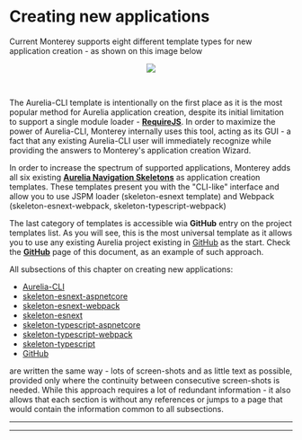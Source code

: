 # Creating new applications

Current Monterey supports eight different template types for new application creation - as shown on this image below

<p align=center>
  <img src="https://cloud.githubusercontent.com/assets/2712405/18612313/d92818c0-7d24-11e6-9500-e6509000fb4e.png"></img>
 <br>
</p>


<br>

The Aurelia-CLI template is intentionally on the first place as it is the most popular method for Aurelia application creation, despite its initial limitation to support a single module loader -  **[RequireJS](http://requirejs.org/)**. In order to maximize the power of Aurelia-CLI, Monterey internally uses this tool, acting as its GUI - a fact that any existing Aurelia-CLI user will immediately recognize while providing the answers to Monterey's application creation Wizard.


In order to increase the spectrum of supported applications, Monterey adds all six existing **[Aurelia Navigation Skeletons](https://github.com/aurelia/skeleton-navigation)** as application creation templates. These templates present you with the "CLI-like" interface and allow you to use JSPM loader (skeleton-esnext template) and Webpack (skeleton-esnext-webpack, skeleton-typescript-webpack)



The last category of templates is accessible wia **GitHub** entry on the project templates list. As you will see, this is the most universal template as it allows you to use any existing Aurelia project existing in [GitHub](https://github.com/) as the start. Check the **[GitHub](./creating_new_application/github.html)** page of this document, as an example of such approach.


All subsections of this chapter on creating new applications:

- [Aurelia-CLI](../creating_new_application/aurelia-cli.html)
- [skeleton-esnext-aspnetcore](creating_new_application/skeleton-esnext-aspnetcore.html)
- [skeleton-esnext-webpack](creating_new_application/skeleton-esnext-webpack.html)
- [skeleton-esnext](creating_new_application/skeleton-esnext.html)
- [skeleton-typescript-aspnetcore](creating_new_application/skeleton-typescript-aspnetcore.html)
- [skeleton-typescript-webpack](creating_new_application/skeleton-typescript-webpack.html)
- [skeleton-typescript](creating_new_application/skeleton-typescript.html)
- [GitHub](creating_new_application/github.html)


are written the same way - lots of screen-shots and as little text as possible, provided only where the continuity between consecutive screen-shots is needed. While this approach requires a lot of redundant information - it also allows that each section is without any references or jumps to a page that would contain the information common to all subsections. 

***
***




